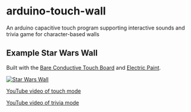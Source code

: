 # arduino-touch-wall
An arduino capacitive touch program supporting interactive sounds and trivia game for character-based walls

## Example Star Wars Wall
Built with the [Bare Conductive Touch Board](http://www.bareconductive.com/shop/touch-board/) and  [Electric Paint](http://www.bareconductive.com/shop/electric-paint-50ml/).

[![Star Wars Wall](http://i.imgur.com/dALRt44.jpg)](http://imgur.com/a/EItxS)

[YouTube video of touch mode](https://www.youtube.com/watch?v=nbkKkaOMKnU)

[YouTube video of trivia mode](https://www.youtube.com/watch?v=WSufN0f-PsI)
